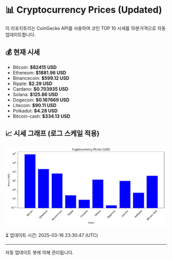 
# 📊 Cryptocurrency Prices (Updated)

이 리포지토리는 CoinGecko API를 사용하여 코인 TOP 10 시세를 10분가격으로 자동 업데이트합니다.

## 💰 현재 시세
- Bitcoin: **$82415 USD**
- Ethereum: **$1881.96 USD**
- Binancecoin: **$599.12 USD**
- Ripple: **$2.29 USD**
- Cardano: **$0.703935 USD**
- Solana: **$125.86 USD**
- Dogecoin: **$0.167669 USD**
- Litecoin: **$90.11 USD**
- Polkadot: **$4.28 USD**
- Bitcoin-cash: **$334.13 USD**

## 📈 시세 그래프 (로그 스케일 적용)
![Crypto Prices](crypto_prices.png)

⏳ 업데이트 시간: 2025-03-16 23:30:47 (UTC)

---
자동 업데이트 봇에 의해 관리됩니다.
